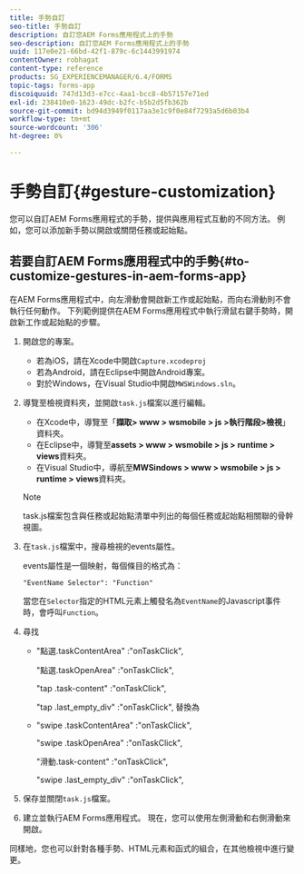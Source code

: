 ```yaml
---
title: 手勢自訂
seo-title: 手勢自訂
description: 自訂您AEM Forms應用程式上的手勢
seo-description: 自訂您AEM Forms應用程式上的手勢
uuid: 117e0e21-66bd-42f1-879c-6c1443991974
contentOwner: robhagat
content-type: reference
products: SG_EXPERIENCEMANAGER/6.4/FORMS
topic-tags: forms-app
discoiquuid: 747d13d3-e7cc-4aa1-bcc8-4b57157e71ed
exl-id: 238410e0-1623-49dc-b2fc-b5b2d5fb362b
source-git-commit: bd94d3949f0117aa3e1c9f0e84f7293a5d6b03b4
workflow-type: tm+mt
source-wordcount: '306'
ht-degree: 0%

---
```


# 手勢自訂{#gesture-customization}

您可以自訂AEM Forms應用程式的手勢，提供與應用程式互動的不同方法。 例如，您可以添加新手勢以開啟或關閉任務或起始點。

## 若要自訂AEM Forms應用程式中的手勢{#to-customize-gestures-in-aem-forms-app}

在AEM Forms應用程式中，向左滑動會開啟新工作或起始點，而向右滑動則不會執行任何動作。 下列範例提供在AEM Forms應用程式中執行滑鼠右鍵手勢時，開啟新工作或起始點的步驟。

1. 開啟您的專案。

   * 若為iOS，請在Xcode中開啟`Capture.xcodeproj`
   * 若為Android，請在Eclipse中開啟Android專案。
   * 對於Windows，在Visual Studio中開啟`MWSWindows.sln`。

1. 導覽至檢視資料夾，並開啟`task.js`檔案以進行編輯。

   * 在Xcode中，導覽至「**擷取> www > wsmobile > js >執行階段>檢視**」資料夾。
   * 在Eclipse中，導覽至&#x200B;**assets > www > wsmobile > js > runtime > views**&#x200B;資料夾。
   * 在Visual Studio中，導航至&#x200B;**MWSindows > www > wsmobile > js > runtime > views**&#x200B;資料夾。

   >[!NOTE]
   >
   >task.js檔案包含與任務或起始點清單中列出的每個任務或起始點相關聯的骨幹視圖。

1. 在`task.js`檔案中，搜尋檢視的events屬性。

   events屬性是一個映射，每個條目的格式為：

   `"EventName Selector": "Function"`

   當您在`Selector`指定的HTML元素上觸發名為`EventName`的Javascript事件時，會呼叫`Function`。

1. 尋找

   * &quot;點選.taskContentArea&quot; :&quot;onTaskClick&quot;,

      &quot;點選.taskOpenArea&quot; :&quot;onTaskClick&quot;,

      &quot;tap .task-content&quot; :&quot;onTaskClick&quot;,

      &quot;tap .last_empty_div&quot; :&quot;onTaskClick&quot;,
   替換為

   * &quot;swipe .taskContentArea&quot; :&quot;onTaskClick&quot;,

      &quot;swipe .taskOpenArea&quot; :&quot;onTaskClick&quot;,

      &quot;滑動.task-content&quot; :&quot;onTaskClick&quot;,

      &quot;swipe .last_empty_div&quot; :&quot;onTaskClick&quot;,


1. 保存並關閉`task.js`檔案。
1. 建立並執行AEM Forms應用程式。 現在，您可以使用左側滑動和右側滑動來開啟。

同樣地，您也可以針對各種手勢、HTML元素和函式的組合，在其他檢視中進行變更。
